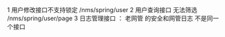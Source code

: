 1 用户修改接口不支持锁定  /nms/spring/user
2 用户查询接口 无法筛选  /nms/spring/user/page
3 日志管理接口 ：  老网管 的安全和网管日志  不是同一个接口